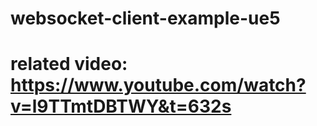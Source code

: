 # websocket-client-example-ue5

# related video: https://www.youtube.com/watch?v=l9TTmtDBTWY&t=632s
